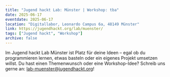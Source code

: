 ```yaml
---
title: "Jugend hackt Lab: Münster | Workshop: tba"
date: 2025-06-17
eventdate: 2025-06-17
location: "Digitallabor, Leonardo Campus 6a, 48149 Münster"
link: https://jugendhackt.org/lab/muenster/
tags: ["Jugend hackt", "Workshop"]
archive: false
---
```


Im Jugend hackt Lab Münster ist Platz für deine Ideen – egal ob du programmieren lernen, etwas basteln oder ein eigenes Projekt umsetzen willst. Du hast einen Themenwunsch oder eine Workshop-Idee? Schreib uns gerne an: lab-muenster@jugendhackt.org!

